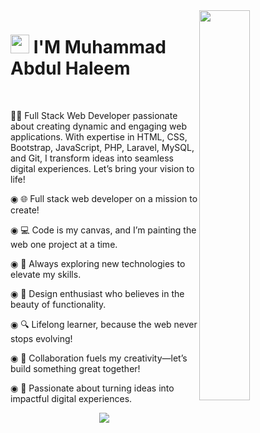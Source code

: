 

<!--Night Owl image-->
<div>
  <img align="right" width="40%" src="https://owlbertsio-resized.s3.amazonaws.com/Popper.psd.full.png">
</div>

<!--Header Name-->
# <img src="https://emojis.slackmojis.com/emojis/images/1531849430/4246/blob-sunglasses.gif?1531849430" width="30"/> I'M Muhammad Abdul Haleem
<br /> 

<!--Start Intro-->               
<p align="left">👨‍💻 Full Stack Web Developer passionate about creating dynamic and engaging web applications. With expertise in HTML, CSS, Bootstrap, JavaScript, PHP, Laravel, MySQL, and Git, I transform ideas into seamless digital experiences. Let’s bring your vision to life!</p>



◉ 🌐 Full stack web developer on a mission to create!

◉ 💻 Code is my canvas, and I’m painting the web one project at a time.

◉ 🚀 Always exploring new technologies to elevate my skills.

◉ 🎨 Design enthusiast who believes in the beauty of functionality.

◉ 🔍 Lifelong learner, because the web never stops evolving!

◉ 🤝 Collaboration fuels my creativity—let’s build something great together!

◉ 🌟 Passionate about turning ideas into impactful digital experiences.
<!--End Intro-->

<!--Github stats Table--> 
<!-- <h2 align="center">📊 Latest Projects 📊</h2>

<table width="100%">
  <tr>
    <td width="50%">
      <h3 align="center"><strong>Digital Trend</strong></h3>
      <p align="center">
        <a href="https://muhammadabdulhaleem.github.io/Digital-Trend">
          <img src="digital Trend Website.png" alt="Digital Trend Website"/>
        </a>
      </p>
    </td>
    <td width="50%">
      <h3 align="center"><strong>Cars Dealer</strong></h3>
      <p align="center">
        <a href="https://muhammadabdulhaleem.github.io/Cars-Dealer">
          <img src="cars_dealer_1.png" alt="Cars Dealer"/>
        </a>
      </p>
    </td>
  </tr>
</table>
<br /> --> 


<!--Contact Section--> 
<!--
<h2 align="center">🤝 Cᴏɴɴᴇᴄᴛ Wɪᴛʜ Mᴇ 🤝 </h2>
<div align="center">
  
<a href="mailto:abdulhaleemofficial48@gmail.com" target="_blank">
<img src="./gmail.png" width=50 height=50 alt="abdulhaleemofficial48@gmail.com" style="margin-bottom: 5px;" />
</a>

<a href="https://x.com/abdulhaleemofficial48" target="_blank">
<img src="./twitter.png" width=50 height=50 alt="abdulhaleemofficial48" style="margin-bottom: 5px;" />
</a>

<a href="https://www.instagram.com/abdulhaleemofficial48" target="_blank">
<img src="./instagram.png" width=50 height=50 alt="abdulhaleemofficial48" style="margin-bottom: 5px;" />
</a>

<a href="https://www.githubcom/abdulhaleemofficial48" target="_blank">
<img src="./github.png" width=50 height=50 alt="abdulhaleemofficial48" style="margin-bottom: 5px;" />
</a>

<a href="https://www.linkedin.com/in/abdulhaleemofficial48/" target="_blank">
<img src="./linkedin.png" width=50 height=50 alt="abdulhaleemofficial48" style="margin-bottom: 5px;" />
</a>

<a href="https://dev.to/abdulhaleemofficial48" target="_blank">
<img src="./dev_to.png" width=50 height=50 alt="abdulhaleemofficial48" style="margin-bottom: 5px;" />
</a>
</div>
<br/>
-->
<!--Buy me a coffee-->
<!--
<div align="center">
<a href="https://www.buymeacoffee.com/abdulhaleemofficial48" target="_blank"><img src="https://cdn.buymeacoffee.com/buttons/v2/default-yellow.png" alt="Buy Me A Coffee" style="height: 40px !important;width: 200px !important;" ></a>
</div>-->


<!--Footer--> 
<p align="center">
  <img src="https://capsule-render.vercel.app/api?type=waving&color=gradient&height=65&section=footer"/>
</p>

